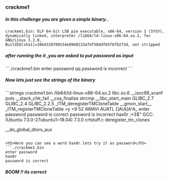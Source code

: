 <h3>crackme1</h3>
<h5> In this challenge you are given a simple binary..</h5>

```file crackme1.bin 
crackme1.bin: ELF 64-bit LSB pie executable, x86-64, version 1 (SYSV), dynamically linked, interpreter /lib64/ld-linux-x86-64.so.2, for GNU/Linux 3.2.0, BuildID[sha1]=3864320789154e8960133afdf58ddf65f6f8273d, not stripped
```
<h5>after running the it ,you are asked to put password as input</h5>
```./crackme1.bin 
enter password
qq
password is incorrect
```
<h5>Now lets just see the strings of the binary</h5>
```strings crackme1.bin                                
/lib64/ld-linux-x86-64.so.2
libc.so.6
__isoc99_scanf
puts
__stack_chk_fail
__cxa_finalize
strcmp
__libc_start_main
GLIBC_2.7
GLIBC_2.4
GLIBC_2.2.5
_ITM_deregisterTMCloneTable
__gmon_start__
_ITM_registerTMCloneTable
=y	 
=9	 
52	 
AWAVI
AUATL
[]A\A]A^A_
enter password
password is correct
password is incorrect
hax0r
;*3$"
GCC: (Ubuntu 7.3.0-27ubuntu1~18.04) 7.3.0
crtstuff.c
deregister_tm_clones

__do_global_dtors_aux
```

<h5>Here you can see a word hax0r.lets try it as password</h5>
```./crackme1.bin      
enter password
hax0r
password is correct

```
<h5>BOOM !! its correct</h5>
